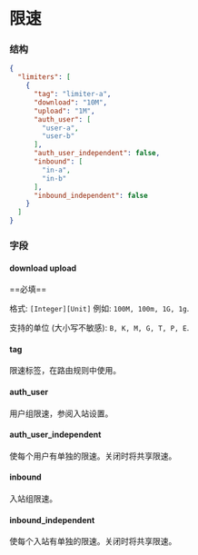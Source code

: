# 限速

### 结构

```json
{
  "limiters": [
    {
      "tag": "limiter-a",
      "download": "10M",
      "upload": "1M",
      "auth_user": [
        "user-a",
        "user-b"
      ],
      "auth_user_independent": false,
      "inbound": [
        "in-a",
        "in-b"
      ],
      "inbound_independent": false
    }
  ]
}

```

### 字段

#### download upload

==必填==

格式: `[Integer][Unit]` 例如: `100M, 100m, 1G, 1g`.

支持的单位 (大小写不敏感): `B, K, M, G, T, P, E`.

#### tag

限速标签，在路由规则中使用。

#### auth_user

用户组限速，参阅入站设置。

#### auth_user_independent

使每个用户有单独的限速。关闭时将共享限速。

#### inbound

入站组限速。

#### inbound_independent

使每个入站有单独的限速。关闭时将共享限速。
